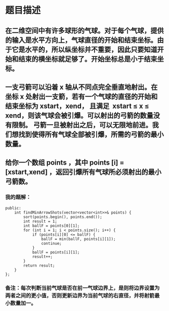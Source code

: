 # 题目描述
## 在二维空间中有许多球形的气球。对于每个气球，提供的输入是水平方向上，气球直径的开始和结束坐标。由于它是水平的，所以纵坐标并不重要，因此只要知道开始和结束的横坐标就足够了。开始坐标总是小于结束坐标。
## 一支弓箭可以沿着 x 轴从不同点完全垂直地射出。在坐标 x 处射出一支箭，若有一个气球的直径的开始和结束坐标为 xstart，xend， 且满足  xstart ≤ x ≤ xend，则该气球会被引爆。可以射出的弓箭的数量没有限制。 弓箭一旦被射出之后，可以无限地前进。我们想找到使得所有气球全部被引爆，所需的弓箭的最小数量。
## 给你一个数组 points ，其中 points [i] = [xstart,xend] ，返回引爆所有气球所必须射出的最小弓箭数。
### 我的题解：
```class Solution {
public:
    int findMinArrowShots(vector<vector<int>>& points) {
        sort(points.begin(), points.end());
        int result = 1;
        int ballF = points[0][1];
        for (int i = 1; i < points.size(); i++) {
            if (points[i][0] <= ballF) {
                ballF = min(ballF, points[i][1]);
                continue;
            } 
            ballF = points[i][1];
            result++;
        }
        return result;
    }
};
```
### **备注**：每次判断当前气球是否在前一气球边界上，是则将边界设置为两者之间的更小值，否则更新边界为当前气球的右直径，并将射箭最小数量加一。